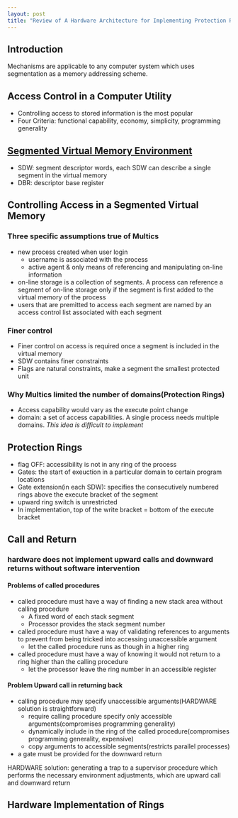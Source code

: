 ```yaml
---
layout: post
title: "Review of A Hardware Architecture for Implementing Protection Rings"
---
```


Introduction
----------
Mechanisms are applicable to any computer system which uses segmentation as a memory addressing scheme.

Access Control in a Computer Utility
----------
* Controlling access to stored information is the most popular
* Four Criteria: functional capability, economy, simplicity, programming generality

[Segmented Virtual Memory Environment](http://en.wikipedia.org/wiki/Virtual_memory#Segmented_virtual_memory)
----------
* SDW: segment descriptor words, each SDW can describe a single segment in the virtual memory
* DBR: descriptor base register

Controlling Access in a Segmented Virtual Memory
----------
### Three specific assumptions true of Multics
- new process created when user login
    * username is associated with the process
    * active agent & only means of referencing and manipulating on-line information
- on-line storage is a collection of segments. A process can reference a segment of on-line storage only if the segment is first added to the virtual memory of the process
- users that are premitted to access each segment are named by an access control list associated with each segment

### Finer control
* Finer control on access is required once a segment is included in the virtual memory
* SDW contains finer constraints
* Flags are natural constraints, make a segment the smallest protected unit

### Why Multics limited the number of domains(Protection Rings)
* Access capability would vary as the execute point change
* domain: a set of access capabilities. A single process needs multiple domains. *This idea is difficult to implement*

Protection Rings
----------
* flag OFF: accessibility is not in any ring of the process
* Gates: the start of exeuction in a particular domain to certain program locations
* Gate extension(in each SDW): specifies the consecutively numbered rings above the execute bracket of the segment
* upward ring switch is unrestricted
* In implementation, top of the write bracket = bottom of the execute bracket

Call and Return
----------
### hardware does not implement upward calls and downward returns without software intervention
#### Problems of called procedures
- called procedure must have a way of finding a new stack area without calling procedure
    * A fixed word of each stack segment
    * Processor provides the stack segment number
- called procedure must have a way of validating references to arguments to prevent from being tricked into accessing unaccessible argument
    * let the called procedure runs as though in a higher ring
- called procedure must have a way of knowing it would not return to a ring higher than the calling procedure
    * let the processor leave the ring number in an accessible register

#### Problem Upward call in returning back
- calling procedure may specify unaccessible arguments(HARDWARE solution is straightforward)
    * require calling procedure specify only accessible arguments(compromises programming generality)
    * dynamically include in the ring of the called procedure(compromises programming generality, expensive)
    * copy arguments to accessible segments(restricts parallel processes)
- a gate must be provided for the downward return

HARDWARE solution: generating a trap to a supervisor procedure which performs the necessary environment adjustments, which are upward call and downward return

Hardware Implementation of Rings
----------

